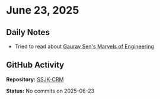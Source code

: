 ﻿# June 23, 2025

## Daily Notes

- Tried to read about [Gaurav Sen's Marvels of Engineering](https://www.youtube.com/watch?v=hNDjd9I_VGA&list=PLMCXHnjXnTnv5Pd3O1bKGHNU4mkvribaB)

## GitHub Activity

**Repository:** [SSJK-CRM](https://github.com/Rupali59/SSJK-CRM)

**Status:** No commits on 2025-06-23
